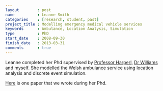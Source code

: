```yaml
---
layout        : post
name          : Leanne Smith
categories    : [research, student, past]
project_title : Modelling emergency medical vehicle services
keywords      : Ambulance, Location Analysis, Simulation
type          : PhD
start_date    : 2008-09-30
finish_date   : 2013-03-31
comments      : true
---
```


Leanne completed her Phd supervised by [Professor Harperl](http://www.profpaulharper.com/), [Dr Williams](http://www.cardiff.ac.uk/maths/contactsandpeople/profiles/williamsje.html) and myself. She modelled the Welsh ambulance service using location analysis and discrete event simulation.

[Here](http://www.sciencedirect.com/science/article/pii/S0305048312000436) is one paper that we wrote during her Phd.
